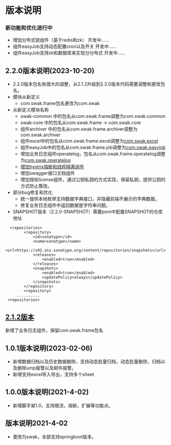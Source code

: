 # 版本说明 

### 新功能和优化进行中
- 增加分布式锁组件（基于redis和zk） 开发中......
- 组件easyJob支持动态配置cron以及开关 开发中......
- 组件easyJob支持zk和数据库来实现分分布式  开发中......

## 2.2.0版本说明(2023-10-20)
- 2.2.0版本包名有很大的调整，从2.1.2升级到2.2.0版本代码需要调整和更改包名。
- 模块从新定义
    - com.swak.frame包名更改为com.swak
- 从新定义模块名称
    - swak-common 中的包名从com.swak.frame调整为com.swak.common
    - swak-core 中的包名从com.swak.frame -> com.swak.core
    - 组件archiver 中的包名从com.swak.frame.archiver调整为com.swak.archiver
    - 组件excel中的包名从com.swak.frame.excel调整为[com.swak.excel](https://mcolley.gitee.io/swak/#/components/swak-excel)
    - 组件easyJob中的包名从com.swak.frame.job调整为[com.swak.easyjob](https://mcolley.gitee.io/swak/#/components/swak-job)
    - 增加业务日志组件operatelog，包名从com.swak.frame.operatelog调整为[com.swak.operatelog](https://mcolley.gitee.io/swak/#/components/swak-operatelog) 
    - [增加hystrix熔断和线程隔离组件](https://mcolley.gitee.io/swak/#/components/swak-hystrix)
    - 增加swagger接口文档组件
    - 增加授权license组件，通过公钥私钥的方式实现，保留私钥，提供公钥的方式防止篡改。
- 部分bug修复和优化
    - 统一提供本地枚举支持数据字典接口，并隐藏前端不展示的字典数据。
    - 修复业务日志组件中返回数据是字符串问题。
- SNAPSHOT版本（2.2.0-SNAPSHOT）需要pom中配置SNAPSHOT的仓库地址
```
  <repositories>
        <repository>
            <id>sonatype</id>
            <name>sonatype</name>
            <url>https://s01.oss.sonatype.org/content/repositories/snapshots</url>
            <releases>
                <enabled>true</enabled>
            </releases>
            <snapshots>
                <enabled>true</enabled>
                <updatePolicy>always</updatePolicy>
            </snapshots>
        </repository>
        <repository>
     ..........
 <repositories>
```
    

## [2.1.2版本 ](https://gitee.com/mcolley/swak/tree/2.1.2/)
  新增了业务日志组件，保留com.swak.frame包名

## 1.0.1版本说明(2023-02-06)
- 新增数据归档以及历史数据删除，支持动态批量归档，动态批量删除，归档以及删除ump报警以及邮件报警。
- 新增支持excel导入导出，支持多个sheet

## 1.0.0版本说明(2021-4-02)
- 新增脚手架1.0，支持限流，熔断，扩展等功能点。

## 版本说明2021-4-02  
 - 更改为swak，全部支持springboot版本。